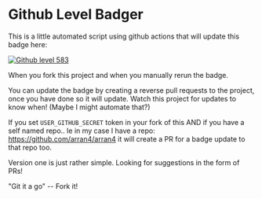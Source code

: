 # Github Level Badger

This is a little automated script using github actions that will update this badge here:

<a id="githubLevelId" href="https://github.com/arran4/github-level"> <img src="https://img.shields.io/badge/Github Level%20version1-583-yellowgreen" alt="Github level 583"/></a>

When you fork this project and when you manually rerun the badge. 

You can update the badge by creating a reverse pull requests to the project, once you have done so it will update. Watch this project for updates to know when! (Maybe I might automate that?)

If you set `USER_GITHUB_SECRET` token in your fork of this AND if you have a self named repo.. Ie in my case I have a repo: https://github.com/arran4/arran4 it will create a PR for a badge update to that repo too. 

Version one is just rather simple. Looking for suggestions in the form of PRs!

"Git it a go" -- Fork it!